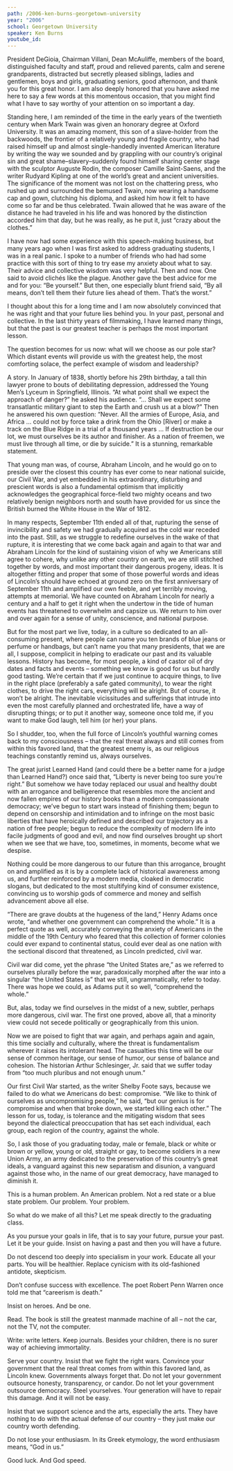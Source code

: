 ```yaml
---
path: /2006-ken-burns-georgetown-university
year: "2006"
school: Georgetown University
speaker: Ken Burns
youtube_id: 
---
```


President DeGioia, Chairman Villani, Dean McAuliffe, members of the board, distinguished faculty and staff, proud and relieved parents, calm and serene grandparents, distracted but secretly pleased siblings, ladies and gentlemen, boys and girls, graduating seniors, good afternoon, and thank you for this great honor. I am also deeply honored that you have asked me here to say a few words at this momentous occasion, that you might find what I have to say worthy of your attention on so important a day.

Standing here, I am reminded of the time in the early years of the twentieth century when Mark Twain was given an honorary degree at Oxford University. It was an amazing moment, this son of a slave-holder from the backwoods, the frontier of a relatively young and fragile country, who had raised himself up and almost single-handedly invented American literature by writing the way we sounded and by grappling with our country’s original sin and great shame–slavery–suddenly found himself sharing center stage with the sculptor Auguste Rodin, the composer Camille Saint-Saens, and the writer Rudyard Kipling at one of the world’s great and ancient universities. The significance of the moment was not lost on the chattering press, who rushed up and surrounded the bemused Twain, now wearing a handsome cap and gown, clutching his diploma, and asked him how it felt to have come so far and be thus celebrated. Twain allowed that he was aware of the distance he had traveled in his life and was honored by the distinction accorded him that day, but he was really, as he put it, just “crazy about the clothes.”

I have now had some experience with this speech-making business, but many years ago when I was first asked to address graduating students, I was in a real panic. I spoke to a number of friends who had had some practice with this sort of thing to try ease my anxiety about what to say. Their advice and collective wisdom was very helpful. Then and now. One said to avoid clichés like the plague. Another gave the best advice for me and for you: “Be yourself.” But then, one especially blunt friend said, “By all means, don’t tell them their future lies ahead of them. That’s the worst.”

I thought about this for a long time and I am now absolutely convinced that he was right and that your future lies behind you. In your past, personal and collective. In the last thirty years of filmmaking, I have learned many things, but that the past is our greatest teacher is perhaps the most important lesson.

The question becomes for us now: what will we choose as our pole star? Which distant events will provide us with the greatest help, the most comforting solace, the perfect example of wisdom and leadership?

A story. In January of 1838, shortly before his 29th birthday, a tall thin lawyer prone to bouts of debilitating depression, addressed the Young Men’s Lyceum in Springfield, Illinois. “At what point shall we expect the approach of danger?” he asked his audience. “… Shall we expect some transatlantic military giant to step the Earth and crush us at a blow?” Then he answered his own question: “Never. All the armies of Europe, Asia, and Africa … could not by force take a drink from the Ohio [River] or make a track on the Blue Ridge in a trial of a thousand years … If destruction be our lot, we must ourselves be its author and finisher. As a nation of freemen, we must live through all time, or die by suicide.” It is a stunning, remarkable statement.

That young man was, of course, Abraham Lincoln, and he would go on to preside over the closest this country has ever come to near national suicide, our Civil War, and yet embedded in his extraordinary, disturbing and prescient words is also a fundamental optimism that implicitly acknowledges the geographical force-field two mighty oceans and two relatively benign neighbors north and south have provided for us since the British burned the White House in the War of 1812.

In many respects, September 11th ended all of that, rupturing the sense of invincibility and safety we had gradually acquired as the cold war receded into the past. Still, as we struggle to redefine ourselves in the wake of that rupture, it is interesting that we come back again and again to that war and Abraham Lincoln for the kind of sustaining vision of why we Americans still agree to cohere, why unlike any other country on earth, we are still stitched together by words, and most important their dangerous progeny, ideas. It is altogether fitting and proper that some of those powerful words and ideas of Lincoln’s should have echoed at ground zero on the first anniversary of September 11th and amplified our own feeble, and yet terribly moving, attempts at memorial. We have counted on Abraham Lincoln for nearly a century and a half to get it right when the undertow in the tide of human events has threatened to overwhelm and capsize us. We return to him over and over again for a sense of unity, conscience, and national purpose.

But for the most part we live, today, in a culture so dedicated to an all-consuming present, where people can name you ten brands of blue jeans or perfume or handbags, but can’t name you that many presidents, that we are all, I suppose, complicit in helping to eradicate our past and its valuable lessons. History has become, for most people, a kind of castor oil of dry dates and facts and events – something we know is good for us but hardly good tasting. We’re certain that if we just continue to acquire things, to live in the right place (preferably a safe gated community), to wear the right clothes, to drive the right cars, everything will be alright. But of course, it won’t be alright. The inevitable vicissitudes and sufferings that intrude into even the most carefully planned and orchestrated life, have a way of disrupting things; or to put it another way, someone once told me, if you want to make God laugh, tell him (or her) your plans.

So I shudder, too, when the full force of Lincoln’s youthful warning comes back to my consciousness – that the real threat always and still comes from within this favored land, that the greatest enemy is, as our religious teachings constantly remind us, always ourselves.


The great jurist Learned Hand (and could there be a better name for a judge than Learned Hand?) once said that, “Liberty is never being too sure you’re right.” But somehow we have today replaced our usual and healthy doubt with an arrogance and belligerence that resembles more the ancient and now fallen empires of our history books than a modern compassionate democracy; we’ve begun to start wars instead of finishing them; begun to depend on censorship and intimidation and to infringe on the most basic liberties that have heroically defined and described our trajectory as a nation of free people; begun to reduce the complexity of modern life into facile judgments of good and evil, and now find ourselves brought up short when we see that we have, too, sometimes, in moments, become what we despise.

Nothing could be more dangerous to our future than this arrogance, brought on and amplified as it is by a complete lack of historical awareness among us, and further reinforced by a modern media, cloaked in democratic slogans, but dedicated to the most stultifying kind of consumer existence, convincing us to worship gods of commerce and money and selfish advancement above all else.

“There are grave doubts at the hugeness of the land,” Henry Adams once wrote, “and whether one government can comprehend the whole.” It is a perfect quote as well, accurately conveying the anxiety of Americans in the middle of the 19th Century who feared that this collection of former colonies could ever expand to continental status, could ever deal as one nation with the sectional discord that threatened, as Lincoln predicted, civil war.

Civil war did come, yet the phrase “the United States are,” as we referred to ourselves plurally before the war, paradoxically morphed after the war into a singular “the United States is” that we still, ungrammatically, refer to today. There was hope we could, as Adams put it so well, “comprehend the whole.”

But, alas, today we find ourselves in the midst of a new, subtler, perhaps more dangerous, civil war. The first one proved, above all, that a minority view could not secede politically or geographically from this union.

Now we are poised to fight that war again, and perhaps again and again, this time socially and culturally, where the threat is fundamentalism wherever it raises its intolerant head. The casualties this time will be our sense of common heritage, our sense of humor, our sense of balance and cohesion. The historian Arthur Schlesinger, Jr. said that we suffer today from “too much pluribus and not enough unum.”

Our first Civil War started, as the writer Shelby Foote says, because we failed to do what we Americans do best: compromise. “We like to think of ourselves as uncompromising people,” he said, “but our genius is for compromise and when that broke down, we started killing each other.” The lesson for us, today, is tolerance and the mitigating wisdom that sees beyond the dialectical preoccupation that has set each individual, each group, each region of the country, against the whole.

So, I ask those of you graduating today, male or female, black or white or brown or yellow, young or old, straight or gay, to become soldiers in a new Union Army, an army dedicated to the preservation of this country’s great ideals, a vanguard against this new separatism and disunion, a vanguard against those who, in the name of our great democracy, have managed to diminish it.

This is a human problem. An American problem. Not a red state or a blue state problem. Our problem. Your problem.

So what do we make of all this? Let me speak directly to the graduating class.

As you pursue your goals in life, that is to say your future, pursue your past. Let it be your guide. Insist on having a past and then you will have a future.

Do not descend too deeply into specialism in your work. Educate all your parts. You will be healthier. Replace cynicism with its old-fashioned antidote, skepticism.

Don’t confuse success with excellence. The poet Robert Penn Warren once told me that “careerism is death.”

Insist on heroes. And be one.

Read. The book is still the greatest manmade machine of all – not the car, not the TV, not the computer.

Write: write letters. Keep journals. Besides your children, there is no surer way of achieving immortality.

Serve your country. Insist that we fight the right wars. Convince your government that the real threat comes from within this favored land, as Lincoln knew. Governments always forget that. Do not let your government outsource honesty, transparency, or candor. Do not let your government outsource democracy. Steel yourselves. Your generation will have to repair this damage. And it will not be easy.

Insist that we support science and the arts, especially the arts. They have nothing to do with the actual defense of our country – they just make our country worth defending.

Do not lose your enthusiasm. In its Greek etymology, the word enthusiasm means, “God in us.”

Good luck. And God speed.
